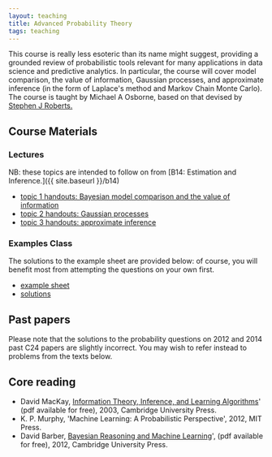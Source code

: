 ```yaml
---
layout: teaching
title: Advanced Probability Theory
tags: teaching
---
```


This course is really less esoteric than its name might suggest, providing a grounded review of probabilistic tools relevant for many applications in data science and predictive analytics. In particular, the course will cover model comparison, the value of information, Gaussian processes, and approximate inference (in the form of Laplace's method and Markov Chain Monte Carlo). The course is taught by Michael A Osborne, based on that devised by [Stephen J Roberts.](http://www.robots.ox.ac.uk/~sjrob/)


## Course Materials

### Lectures
NB: these topics are intended to follow on from [B14: Estimation and Inference.]({{ site.baseurl }}/b14)

<ul class='plus'>
    <li>
        <a href="{{ site.baseurl }}/teaching/C24/1_slides_model_comparison_and_information.pdf">
            topic 1 handouts: Bayesian model comparison and the value of information
        </a>
    </li>
    <li>
        <a href="{{ site.baseurl }}/teaching/C24/2_slides_Gaussian_processes.pdf">
            topic 2 handouts: Gaussian processes
        </a>
    </li>
    <li>
        <a href="{{ site.baseurl }}/teaching/C24/3_slides_approximation.pdf">
            topic 3 handouts: approximate inference
        </a>
    </li>
</ul>


### Examples Class

The solutions to the example sheet are provided below: of course, you will benefit most from attempting the questions on your own first.

<ul class='plus'>
    <li>
        <a href="{{ site.baseurl }}/teaching/C24/c24_adv_prob_examples.pdf">
            example sheet
        </a>
    </li>    
    <li>
        <a href="{{ site.baseurl }}/teaching/C24/c24_adv_prob_solutions.pdf">
            solutions
        </a>
    </li>
</ul>

## Past papers

Please note that the solutions to the probability questions on 2012 and 2014 past C24 papers are slightly incorrect. You may wish to refer instead to problems from the texts below. 

## Core reading

<ul class='plus'>
<li>David MacKay, <a href="http://www.inference.phy.cam.ac.uk/itprnn/book.html"> Information Theory, Inference, and Learning Algorithms</a>' (pdf available for free), 2003, Cambridge University Press. 
</li>
<li>K. P. Murphy, 'Machine Learning: A Probabilistic Perspective', 2012, MIT Press.</li>
<li>David Barber, <a href="http://web4.cs.ucl.ac.uk/staff/D.Barber/pmwiki/pmwiki.php?n=Brml.Online"> Bayesian Reasoning and Machine Learning</a>', (pdf available for free), 2012, Cambridge University Press. </li>
</ul>

